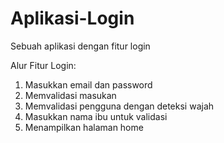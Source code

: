 # Aplikasi-Login
Sebuah aplikasi dengan fitur login

Alur Fitur Login:
1. Masukkan email dan password
2. Memvalidasi masukan
3. Memvalidasi pengguna dengan deteksi wajah
4. Masukkan nama ibu untuk validasi
5. Menampilkan halaman home
